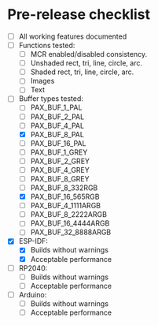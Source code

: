 
# Pre-release checklist
- [ ] All working features documented
- [ ] Functions tested:
  - [ ] MCR enabled/disabled consistency.
  - [ ] Unshaded rect, tri, line, circle, arc.
  - [ ] Shaded rect, tri, line, circle, arc.
  - [ ] Images
  - [ ] Text
- [ ] Buffer types tested:
  - [ ] PAX_BUF_1_PAL
  - [ ] PAX_BUF_2_PAL
  - [ ] PAX_BUF_4_PAL
  - [x] PAX_BUF_8_PAL
  - [ ] PAX_BUF_16_PAL
  - [ ] PAX_BUF_1_GREY
  - [ ] PAX_BUF_2_GREY
  - [ ] PAX_BUF_4_GREY
  - [ ] PAX_BUF_8_GREY
  - [ ] PAX_BUF_8_332RGB
  - [x] PAX_BUF_16_565RGB
  - [ ] PAX_BUF_4_1111ARGB
  - [ ] PAX_BUF_8_2222ARGB
  - [ ] PAX_BUF_16_4444ARGB
  - [ ] PAX_BUF_32_8888ARGB
- [x] ESP-IDF:
  - [x] Builds without warnings
  - [x] Acceptable performance
- [ ] RP2040:
  - [ ] Builds without warnings
  - [ ] Acceptable performance
- [ ] Arduino:
  - [ ] Builds without warnings
  - [ ] Acceptable performance

